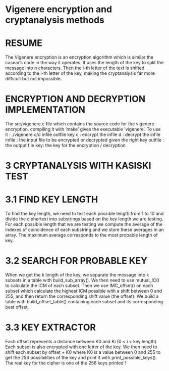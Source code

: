 # Vigenere encryption and cryptanalysis methods

# RESUME
The Vigenere encryption is an encryption algorithm which is similar the casear’s code in the
way it operates. It uses the length of the key to split the message into n characters. Then the
i-th letter of the text is shifted according to the i-th letter of the key, making the cryptanalysis
far more difficult but not impossible.

# ENCRYPTION AND DECRYPTION IMPLEMENTATION

The src/vigenere.c file which contains the source code for the vigenere encryption.
compiling it with ’make’ gives the executable ’vigenere’.
To use it : ./vigenere c/d infile outfile key
c : encrypt the infile
d : decrypt the infile
infile : the input file to be encrypted or decrypted given the right key
outfile : the output file key: the key for the encryption / decryption


# 3 CRYPTANALYSIS WITH KASISKI TEST

# 3.1 FIND KEY LENGTH
To find the key length, we need to test each possible length from 1 to 10 and divide the ciphertext into substrings based on the key length we are testing.
For each possible length that we are testing we compute the average of the indexes of coincidence of each substring and we store these averages in an array. The maximum average
corresponds to the most probable length of key.

# 3.2 SEARCH FOR PROBABLE KEY
When we get the k length of the key, we separate the message into k subsets in a table with
build_sub_array().
We then need to use mutual_IC() to calculate the ICM of each subset. Then we use IMC_offset()
on each subset which calculate the highest ICM possible with a shift between 0 and 255, and
then return the corresponding shift value (the offset).
We build a table with build_offset_table() containing each subset and its corresponding best
offset.

# 3.3 KEY EXTRACTOR
Each offset represents a distance between K0 and Ki (0 < i < key length). Each subset is also
encrypted with one letter of the key.
We then need to shift each subset by offset + K0 where K0 is a value between 0 and 255
to get the 256 possibilities of the key and print it with print_possible_keys(). The real key for
the cipher is one of the 256 keys printed !
